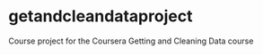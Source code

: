 getandcleandataproject
======================

Course project for the Coursera Getting and Cleaning Data course
